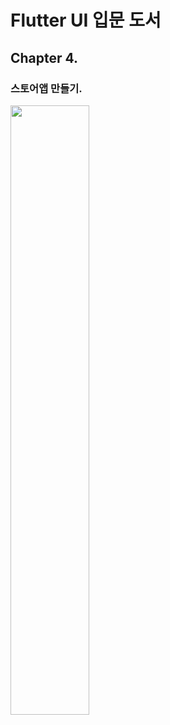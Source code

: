 # Flutter UI 입문 도서 
## Chapter 4.          
### 스토어앱 만들기.   

<img width="50%" src="https://user-images.githubusercontent.com/63548632/147472555-47451b31-343d-43ae-9c40-66bc95a0ca20.png"/>
